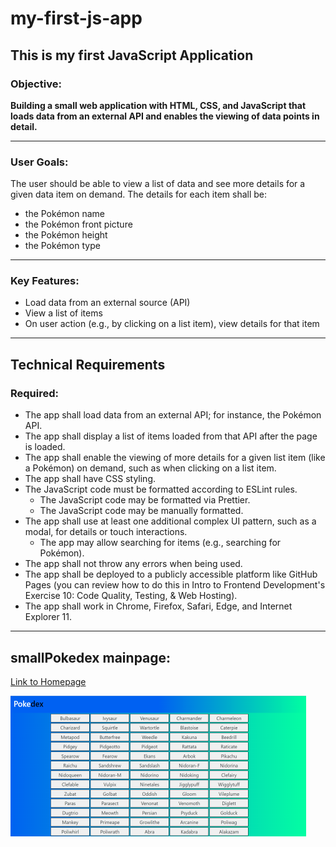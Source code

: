 # my-first-js-app

## This is my first JavaScript Application

### Objective:

**Building a small web application with HTML, CSS, and JavaScript that loads
data from an external API and enables the viewing of data points in detail.**

---

### User Goals:

The user should be able to view a list of data and see more details for a given data item on demand.
The details for each item shall be:

- the Pokémon name
- the Pokémon front picture
- the Pokémon height
- the Pokémon type

---

### Key Features:

- Load data from an external source (API)
- View a list of items
- On user action (e.g., by clicking on a list item), view details for that item

---

## Technical Requirements

### Required:

- The app shall load data from an external API; for instance, the Pokémon API.
- The app shall display a list of items loaded from that API after the page is loaded.
- The app shall enable the viewing of more details for a given list item (like a Pokémon) on demand, such as when clicking on a list item.
- The app shall have CSS styling.
- The JavaScript code must be formatted according to ESLint rules.
  - The JavaScript code may be formatted via Prettier.
  - The JavaScript code may be manually formatted.
- The app shall use at least one additional complex UI pattern, such as a modal, for details or touch interactions.
  - The app may allow searching for items (e.g., searching for Pokémon).
- The app shall not throw any errors when being used.
- The app shall be deployed to a publicly accessible platform like GitHub Pages (you can review how to do this in Intro to Frontend Development's Exercise 10: Code Quality, Testing, & Web Hosting).
- The app shall work in Chrome, Firefox, Safari, Edge, and Internet Explorer 11.

---

## smallPokedex mainpage:

[Link to Homepage](https://DonalMac.github.io/pokedex-app/)

![HomePage](./img/Screenshot_Pokemon.png)
